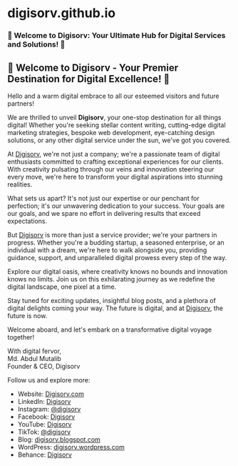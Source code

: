 # digisorv.github.io
### 🌟 Welcome to Digisorv: Your Ultimate Hub for Digital Services and Solutions! 🚀

🌟 Welcome to Digisorv - Your Premier Destination for Digital Excellence! 🌟
----------------------------------------------------------------------------

Hello and a warm digital embrace to all our esteemed visitors and future partners!

We are thrilled to unveil **Digisorv**, your one-stop destination for all things digital! Whether you're seeking stellar content writing, cutting-edge digital marketing strategies, bespoke web development, eye-catching design solutions, or any other digital service under the sun, we've got you covered.

At [Digisorv](https://www.digisorv.com/), we're not just a company; we're a passionate team of digital enthusiasts committed to crafting exceptional experiences for our clients. With creativity pulsating through our veins and innovation steering our every move, we're here to transform your digital aspirations into stunning realities.

What sets us apart? It's not just our expertise or our penchant for perfection; it's our unwavering dedication to your success. Your goals are our goals, and we spare no effort in delivering results that exceed expectations.

But [Digisorv](https://www.linkedin.com/company/digisorv) is more than just a service provider; we're your partners in progress. Whether you're a budding startup, a seasoned enterprise, or an individual with a dream, we're here to walk alongside you, providing guidance, support, and unparalleled digital prowess every step of the way.

Explore our digital oasis, where creativity knows no bounds and innovation knows no limits. Join us on this exhilarating journey as we redefine the digital landscape, one pixel at a time.

Stay tuned for exciting updates, insightful blog posts, and a plethora of digital delights coming your way. The future is digital, and at [Digisorv](https://www.facebook.com/Digisorv/), the future is now.

Welcome aboard, and let's embark on a transformative digital voyage together!

With digital fervor,  
Md. Abdul Mutalib  
Founder & CEO, Digisorv

Follow us and explore more:

*   Website: [Digisorv.com](https://www.digisorv.com/)
*   LinkedIn: [Digisorv](https://www.linkedin.com/company/digisorv)
*   Instagram: [@digisorv](https://www.instagram.com/digisorv/)
*   Facebook: [Digisorv](https://www.facebook.com/Digisorv/)
*   YouTube: [Digisorv](https://www.youtube.com/@Digisorv)
*   TikTok: [@digisorv](https://www.tiktok.com/@digisorv)
*   Blog: [digisorv.blogspot.com](https://digisorv.blogspot.com/)
*   WordPress: [digisorv.wordpress.com](https://digisorv.wordpress.com/)
*   Behance: [Digisorv](https://www.behance.net/digisorv)
